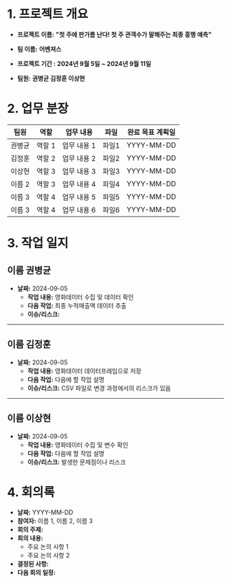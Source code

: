 # 1. 프로젝트 개요
- **프로젝트 이름:** 
**"첫 주에 판가름 난다! 첫 주 관객수가 말해주는 최종 흥행 예측"**

- **팀 이름:** 
**어벤져스**

- **프로젝트 기간 :** 
**2024년 9월 5일 ~ 2024년 9월 11일**

- **팀원:**
**권병균 김정훈 이상현**

# 2. 업무 분장

| 팀원 | 역할 | 업무 내용 | 파일 | 완료 목표 계획일 |
| ---- | ---- | --------- | ---- |----------- |
| 권병균 | 역할 1 | 업무 내용 1 | 파일1 | YYYY-MM-DD |
| 김정훈 | 역할 2 | 업무 내용 2 | 파일2 | YYYY-MM-DD |
| 이상현 | 역할 3 | 업무 내용 3 | 파일3 | YYYY-MM-DD |
| 이름 2 | 역할 3 | 업무 내용 4 | 파일4 | YYYY-MM-DD |
| 이름 3 | 역할 4 | 업무 내용 5 | 파일5 | YYYY-MM-DD |
| 이름 3 | 역할 4 | 업무 내용 6 | 파일6 | YYYY-MM-DD |

# 3. 작업 일지

## 이름 권병균

- **날짜:** 2024-09-05
  - **작업 내용:** 영화데이터 수집 및 데이터 확인
  - **다음 작업:** 최종 누적매출액 데이터 추출
  - **이슈/리스크:** 

---

## 이름 김정훈

- **날짜:** 2024-09-05
  - **작업 내용:** 영화데이터 데이터프레임으로 저장
  - **다음 작업:** 다음에 할 작업 설명
  - **이슈/리스크:** CSV 파일로 변경 과정에서의 리스크가 있음

---

## 이름 이상현

- **날짜:** 2024-09-05
  - **작업 내용:** 영화데이터 수집 및 변수 확인
  - **다음 작업:** 다음에 할 작업 설명
  - **이슈/리스크:** 발생한 문제점이나 리스크


# 4. 회의록
- **날짜:** YYYY-MM-DD
- **참여자:** 이름 1, 이름 2, 이름 3
- **회의 주제:** 
- **회의 내용:**
  - 주요 논의 사항 1
  - 주요 논의 사항 2
- **결정된 사항:** 
- **다음 회의 일정:** 
